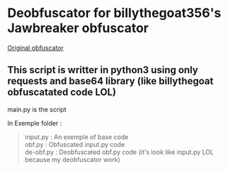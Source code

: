 # Deobfuscator for billythegoat356's Jawbreaker obfuscator

<a href="https://github.com/billythegoat356/Jawbreaker">Original obfuscator</a>

## This script is writter in python3 using only requests and base64 library (like billythegoat obfuscatated code LOL)

main.py is the script

In Exemple folder :<br>
> input.py : An exemple of base code<br>
  obf.py : Obfuscated input.py code<br>
  de-obf.py : Deobfuscated obf.py code (it's look like input.py LOL because my deobfuscator work)

